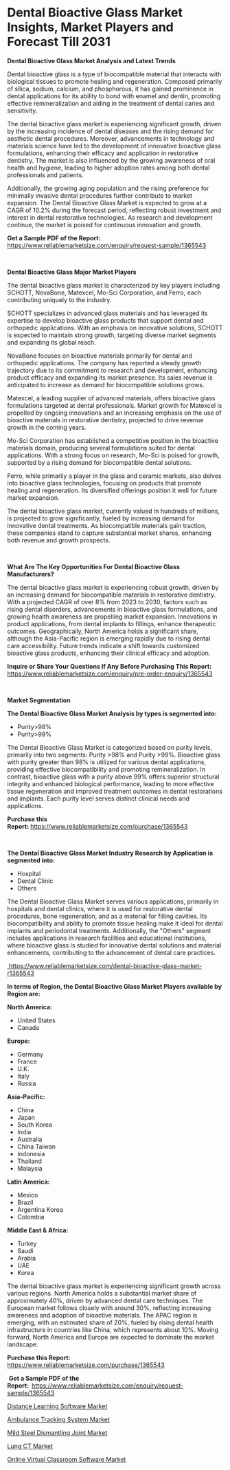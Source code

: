<p><h1>Dental Bioactive Glass Market Insights, Market Players and Forecast Till 2031</h1></p><p><strong>Dental Bioactive Glass Market Analysis and Latest Trends</strong></p>
<p><p>Dental bioactive glass is a type of biocompatible material that interacts with biological tissues to promote healing and regeneration. Composed primarily of silica, sodium, calcium, and phosphorous, it has gained prominence in dental applications for its ability to bond with enamel and dentin, promoting effective remineralization and aiding in the treatment of dental caries and sensitivity.</p><p>The dental bioactive glass market is experiencing significant growth, driven by the increasing incidence of dental diseases and the rising demand for aesthetic dental procedures. Moreover, advancements in technology and materials science have led to the development of innovative bioactive glass formulations, enhancing their efficacy and application in restorative dentistry. The market is also influenced by the growing awareness of oral health and hygiene, leading to higher adoption rates among both dental professionals and patients.</p><p>Additionally, the growing aging population and the rising preference for minimally invasive dental procedures further contribute to market expansion. The Dental Bioactive Glass Market is expected to grow at a CAGR of 10.2% during the forecast period, reflecting robust investment and interest in dental restorative technologies. As research and development continue, the market is poised for continuous innovation and growth.</p></p>
<p><strong>Get a Sample PDF of the Report:&nbsp;</strong> <a href="https://www.reliablemarketsize.com/enquiry/request-sample/1365543?utm_campaign=1131&utm_medium=2&utm_source=Github&utm_content=ia&utm_term=06122024&utm_id=dental-bioactive-glass">https://www.reliablemarketsize.com/enquiry/request-sample/1365543</a></p>
<p>&nbsp;</p>
<p><strong>Dental Bioactive Glass Major Market Players</strong></p>
<p><p>The dental bioactive glass market is characterized by key players including SCHOTT, NovaBone, Matexcel, Mo-Sci Corporation, and Ferro, each contributing uniquely to the industry. </p><p>SCHOTT specializes in advanced glass materials and has leveraged its expertise to develop bioactive glass products that support dental and orthopedic applications. With an emphasis on innovative solutions, SCHOTT is expected to maintain strong growth, targeting diverse market segments and expanding its global reach.</p><p>NovaBone focuses on bioactive materials primarily for dental and orthopedic applications. The company has reported a steady growth trajectory due to its commitment to research and development, enhancing product efficacy and expanding its market presence. Its sales revenue is anticipated to increase as demand for biocompatible solutions grows.</p><p>Matexcel, a leading supplier of advanced materials, offers bioactive glass formulations targeted at dental professionals. Market growth for Matexcel is propelled by ongoing innovations and an increasing emphasis on the use of bioactive materials in restorative dentistry, projected to drive revenue growth in the coming years.</p><p>Mo-Sci Corporation has established a competitive position in the bioactive materials domain, producing several formulations suited for dental applications. With a strong focus on research, Mo-Sci is poised for growth, supported by a rising demand for biocompatible dental solutions. </p><p>Ferro, while primarily a player in the glass and ceramic markets, also delves into bioactive glass technologies, focusing on products that promote healing and regeneration. Its diversified offerings position it well for future market expansion.</p><p>The dental bioactive glass market, currently valued in hundreds of millions, is projected to grow significantly, fueled by increasing demand for innovative dental treatments. As biocompatible materials gain traction, these companies stand to capture substantial market shares, enhancing both revenue and growth prospects.</p></p>
<p>&nbsp;</p>
<p><strong>What Are The Key Opportunities For Dental Bioactive Glass Manufacturers?</strong></p>
<p><p>The dental bioactive glass market is experiencing robust growth, driven by an increasing demand for biocompatible materials in restorative dentistry. With a projected CAGR of over 8% from 2023 to 2030, factors such as rising dental disorders, advancements in bioactive glass formulations, and growing health awareness are propelling market expansion. Innovations in product applications, from dental implants to fillings, enhance therapeutic outcomes. Geographically, North America holds a significant share, although the Asia-Pacific region is emerging rapidly due to rising dental care accessibility. Future trends indicate a shift towards customized bioactive glass products, enhancing their clinical efficacy and adoption.</p></p>
<p><strong>Inquire or Share Your Questions If Any Before Purchasing This Report:</strong> <a href="https://www.reliablemarketsize.com/enquiry/pre-order-enquiry/1365543?utm_campaign=1131&utm_medium=2&utm_source=Github&utm_content=ia&utm_term=06122024&utm_id=dental-bioactive-glass">https://www.reliablemarketsize.com/enquiry/pre-order-enquiry/1365543</a></p>
<p>&nbsp;</p>
<p><strong>Market Segmentation</strong></p>
<p><strong>The Dental Bioactive Glass Market Analysis by types is segmented into:</strong></p>
<p><ul><li>Purity>98%</li><li>Purity>99%</li></ul></p>
<p><p>The Dental Bioactive Glass Market is categorized based on purity levels, primarily into two segments: Purity >98% and Purity >99%. Bioactive glass with purity greater than 98% is utilized for various dental applications, providing effective biocompatibility and promoting remineralization. In contrast, bioactive glass with a purity above 99% offers superior structural integrity and enhanced biological performance, leading to more effective tissue regeneration and improved treatment outcomes in dental restorations and implants. Each purity level serves distinct clinical needs and applications.</p></p>
<p><strong>Purchase this Report:&nbsp;</strong><a href="https://www.reliablemarketsize.com/purchase/1365543?utm_campaign=1131&utm_medium=2&utm_source=Github&utm_content=ia&utm_term=06122024&utm_id=dental-bioactive-glass">https://www.reliablemarketsize.com/purchase/1365543</a></p>
<p>&nbsp;</p>
<p><strong>The Dental Bioactive Glass Market Industry Research by Application is segmented into:</strong></p>
<p><ul><li>Hospital</li><li>Dental Clinic</li><li>Others</li></ul></p>
<p><p>The Dental Bioactive Glass Market serves various applications, primarily in hospitals and dental clinics, where it is used for restorative dental procedures, bone regeneration, and as a material for filling cavities. Its biocompatibility and ability to promote tissue healing make it ideal for dental implants and periodontal treatments. Additionally, the "Others" segment includes applications in research facilities and educational institutions, where bioactive glass is studied for innovative dental solutions and material enhancements, contributing to the advancement of dental care practices.</p></p>
<p><a href="https://www.reliablemarketsize.com/dental-bioactive-glass-market-r1365543?utm_campaign=1131&utm_medium=2&utm_source=Github&utm_content=ia&utm_term=06122024&utm_id=dental-bioactive-glass">&nbsp;https://www.reliablemarketsize.com/dental-bioactive-glass-market-r1365543</a></p>
<p><strong>In terms of Region, the Dental Bioactive Glass Market Players available by Region are:</strong></p>
<p>
    <p> <strong> North America: </strong>
        <ul>
            <li>United States</li>
            <li>Canada</li>
        </ul>
        </p> 
    <p> <strong> Europe: </strong>
        <ul>
            <li>Germany</li>
            <li>France</li>
            <li>U.K.</li>
            <li>Italy</li>
            <li>Russia</li>
        </ul>
        </p> 
    <p> <strong> Asia-Pacific: </strong>
        <ul>
            <li>China</li>
            <li>Japan</li>
            <li>South Korea</li>
            <li>India</li>
            <li>Australia</li>
            <li>China Taiwan</li>
            <li>Indonesia</li>
            <li>Thailand</li>
            <li>Malaysia</li>
        </ul>
        </p> 
    <p> <strong> Latin America: </strong>
        <ul>
            <li>Mexico</li>
            <li>Brazil</li>
            <li>Argentina Korea</li>
            <li>Colombia</li>
        </ul>
        </p> 
    <p> <strong> Middle East & Africa: </strong>
        <ul>
            <li>Turkey</li>
            <li>Saudi</li>
            <li>Arabia</li>
            <li>UAE</li>
            <li>Korea</li>
        </ul>
    </p>
    </p>
<p><p>The dental bioactive glass market is experiencing significant growth across various regions. North America holds a substantial market share of approximately 40%, driven by advanced dental care techniques. The European market follows closely with around 30%, reflecting increasing awareness and adoption of bioactive materials. The APAC region is emerging, with an estimated share of 20%, fueled by rising dental health infrastructure in countries like China, which represents about 10%. Moving forward, North America and Europe are expected to dominate the market landscape.</p></p>
<p><strong>Purchase this Report: </strong><a href="https://www.reliablemarketsize.com/purchase/1365543?utm_campaign=1131&utm_medium=2&utm_source=Github&utm_content=ia&utm_term=06122024&utm_id=dental-bioactive-glass">https://www.reliablemarketsize.com/purchase/1365543</a></p>
<p>&nbsp;<strong>Get a Sample PDF of the Report:&nbsp;&nbsp;</strong><a href="https://www.reliablemarketsize.com/enquiry/request-sample/1365543?utm_campaign=1131&utm_medium=2&utm_source=Github&utm_content=ia&utm_term=06122024&utm_id=dental-bioactive-glass">https://www.reliablemarketsize.com/enquiry/request-sample/1365543</a></p>
<p><strong></strong></p>
<p><p><a href="https://www.linkedin.com/pulse/projected-cagr-49-report-distance-learning-software-market-ifsbe?utm_campaign=1131&utm_medium=2&utm_source=Github&utm_content=ia&utm_term=06122024&utm_id=dental-bioactive-glass">Distance Learning Software Market</a></p><p><a href="https://issuu.com/reportprime-2/docs/ambulance-tracking-system-market-size-2030.pptx?utm_campaign=1131&utm_medium=2&utm_source=Github&utm_content=ia&utm_term=06122024&utm_id=dental-bioactive-glass">Ambulance Tracking System Market</a></p><p><a href="https://issuu.com/reportprime-2/docs/mild-steel-dismantling-joint-market-size-2030.pptx?utm_campaign=1131&utm_medium=2&utm_source=Github&utm_content=ia&utm_term=06122024&utm_id=dental-bioactive-glass">Mild Steel Dismantling Joint Market</a></p><p><a href="https://www.linkedin.com/pulse/recent-analysis-lung-ct-market-highlights-trends-share-m3zrc?utm_campaign=1131&utm_medium=2&utm_source=Github&utm_content=ia&utm_term=06122024&utm_id=dental-bioactive-glass">Lung CT Market</a></p><p><a href="https://www.linkedin.com/pulse/opportunities-challenges-online-virtual-classroom-software-aguxe?utm_campaign=1131&utm_medium=2&utm_source=Github&utm_content=ia&utm_term=06122024&utm_id=dental-bioactive-glass">Online Virtual Classroom Software Market</a></p></p>